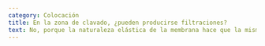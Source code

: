 ```yaml
---
category: Colocación
title: En la zona de clavado, ¿pueden producirse filtraciones?
text: No, porque la naturaleza elástica de la membrana hace que la misma se cierre en torno al clavo, tornillo o la fijación que se trate, impidiendo que el agua filtre por ese punto.
---
```


